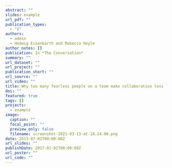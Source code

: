 ```yaml
---
abstract: ""
slides: example
url_pdf: ""
publication_types:
  - "1"
authors:
  - admin
  - Hedwig Eisenbarth and Rebecca Hoyle
author_notes: []
publication: In *The Conversation*
summary: ""
url_dataset: ""
url_project: ""
publication_short: ""
url_source: ""
url_video: ""
title: Why too many fearless people on a team make collaboration less likely
doi: ""
featured: true
tags: []
projects:
  - example
image:
  caption: ""
  focal_point: ""
  preview_only: false
  filename: screenshot-2021-03-13-at-18.24.00.png
date: 2013-07-01T00:00:00Z
url_slides: ""
publishDate: 2017-01-01T00:00:00Z
url_poster: ""
url_code: ""
---
```


